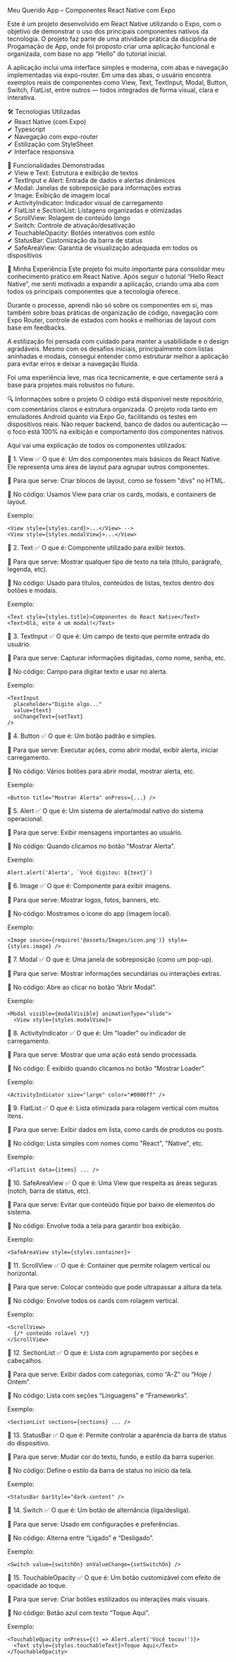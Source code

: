 Meu Querido App – Componentes React Native com Expo<br>

Este é um projeto desenvolvido em React Native utilizando o Expo, com o objetivo de demonstrar o uso dos principais componentes nativos da tecnologia. O projeto faz parte de uma atividade prática da disciplina de Progamação de App, onde foi proposto criar uma aplicação funcional e organizada, com base no app “Hello” do tutorial inicial.<br>

A aplicação inclui uma interface simples e moderna, com abas e navegação implementadas via expo-router. Em uma das abas, o usuário encontra exemplos reais de componentes como View, Text, TextInput, Modal, Button, Switch, FlatList, entre outros — todos integrados de forma visual, clara e interativa.<br>

🛠 Tecnologias Utilizadas<br>
✔ React Native (com Expo)<br>
✔ Typescript<br>
✔ Navegação com expo-router<br>
✔ Estilização com StyleSheet<br>
✔ Interface responsiva<br>

📌 Funcionalidades Demonstradas<br>
✔ View e Text: Estrutura e exibição de textos<br>
✔ TextInput e Alert: Entrada de dados e alertas dinâmicos<br>
✔ Modal: Janelas de sobreposição para informações extras<br>
✔ Image: Exibição de imagem local<br>
✔ ActivityIndicator: Indicador visual de carregamento<br>
✔ FlatList e SectionList: Listagens organizadas e otimizadas<br>
✔ ScrollView: Rolagem de conteúdo longo<br>
✔ Switch: Controle de ativação/desativação<br>
✔ TouchableOpacity: Botões interativos com estilo<br>
✔ StatusBar: Customização da barra de status<br>
✔ SafeAreaView: Garantia de visualização adequada em todos os dispositivos<br>

📖 Minha Experiência
Este projeto foi muito importante para consolidar meu conhecimento prático em React Native. Após seguir o tutorial “Hello React Native”, me senti motivado a expandir a aplicação, criando uma aba com todos os principais componentes que a tecnologia oferece.

Durante o processo, aprendi não só sobre os componentes em si, mas também sobre boas práticas de organização de código, navegação com Expo Router, controle de estados com hooks e melhorias de layout com base em feedbacks.

A estilização foi pensada com cuidado para manter a usabilidade e o design agradáveis. Mesmo com os desafios iniciais, principalmente com listas aninhadas e modais, consegui entender como estruturar melhor a aplicação para evitar erros e deixar a navegação fluida.

Foi uma experiência leve, mas rica tecnicamente, e que certamente será a base para projetos mais robustos no futuro.

🔍 Informações sobre o projeto
O código está disponível neste repositório, com comentários claros e estrutura organizada. O projeto roda tanto em emuladores Android quanto via Expo Go, facilitando os testes em dispositivos reais. Não requer backend, banco de dados ou autenticação — o foco está 100% na exibição e comportamento dos componentes nativos.

Aqui vai uma explicação de todos os componentes utilizados: 

📘 1. View
✅ O que é: Um dos componentes mais básicos do React Native. Ele representa uma área de layout para agrupar outros componentes.

📌 Para que serve: Criar blocos de layout, como se fossem "divs" no HTML.

📍 No código: Usamos View para criar os cards, modais, e containers de layout.

Exemplo:

```<View style={styles.card}>...</View> -->```<br>
```<View style={styles.modalView}>...</View>```

📘 2. Text
✅ O que é: Componente utilizado para exibir textos.

📌 Para que serve: Mostrar qualquer tipo de texto na tela (título, parágrafo, legenda, etc).

📍 No código: Usado para títulos, conteúdos de listas, textos dentro dos botões e modais.

Exemplo: 

```<Text style={styles.title}>Componentes do React Native</Text>```<br>
```<Text>Olá, este é um modal!</Text>```

📘 3. TextInput
✅ O que é: Um campo de texto que permite entrada do usuário.

📌 Para que serve: Capturar informações digitadas, como nome, senha, etc.

📍 No código: Campo para digitar texto e usar no alerta.

Exemplo:

```<TextInput```<br>
  ```  placeholder="Digite algo..."```<br>
  ```  value={text}```<br>
  ```  onChangeText={setText}```<br>
```/>```

📘 4. Button
✅ O que é: Um botão padrão e simples.

📌 Para que serve: Executar ações, como abrir modal, exibir alerta, iniciar carregamento.

📍 No código: Vários botões para abrir modal, mostrar alerta, etc.

Exemplo:

```<Button title="Mostrar Alerta" onPress={...} />```

📘 5. Alert
✅ O que é: Um sistema de alerta/modal nativo do sistema operacional.

📌 Para que serve: Exibir mensagens importantes ao usuário.

📍 No código: Quando clicamos no botão "Mostrar Alerta".

Exemplo: 

```Alert.alert('Alerta', `Você digitou: ${text}`)```

📘 6. Image
✅ O que é: Componente para exibir imagens.

📌 Para que serve: Mostrar logos, fotos, banners, etc.

📍 No código: Mostramos o ícone do app (imagem local).

Exemplo: 

```<Image source={require('@assets/Images/icon.png')} style={styles.image} />```

📘 7. Modal
✅ O que é: Uma janela de sobreposição (como um pop-up).

📌 Para que serve: Mostrar informações secundárias ou interações extras.

📍 No código: Abre ao clicar no botão “Abrir Modal”.

Exemplo: 

```<Modal visible={modalVisible} animationType="slide">```<br>
  ```  <View style={styles.modalView}>```

📘 8. ActivityIndicator
✅ O que é: Um "loader" ou indicador de carregamento.

📌 Para que serve: Mostrar que uma ação está sendo processada.

📍 No código: É exibido quando clicamos no botão “Mostrar Loader”.

Exemplo: 

```<ActivityIndicator size="large" color="#0000ff" />```

📘 9. FlatList
✅ O que é: Lista otimizada para rolagem vertical com muitos itens.

📌 Para que serve: Exibir dados em lista, como cards de produtos ou posts.

📍 No código: Lista simples com nomes como "React", "Native", etc.

Exemplo: 

```<FlatList data={items} ... />```

📘 10. SafeAreaView
✅ O que é: Uma View que respeita as áreas seguras (notch, barra de status, etc).

📌 Para que serve: Evitar que conteúdo fique por baixo de elementos do sistema.

📍 No código: Envolve toda a tela para garantir boa exibição.

Exemplo: 

```<SafeAreaView style={styles.container}>```

📘 11. ScrollView
✅ O que é: Container que permite rolagem vertical ou horizontal.

📌 Para que serve: Colocar conteúdo que pode ultrapassar a altura da tela.

📍 No código: Envolve todos os cards com rolagem vertical.

Exemplo:

```<ScrollView>```<br>
  ```  {/* conteúdo rolável */}```<br>
```</ScrollView>```

📘 12. SectionList
✅ O que é: Lista com agrupamento por seções e cabeçalhos.

📌 Para que serve: Exibir dados com categorias, como “A-Z” ou “Hoje / Ontem”.

📍 No código: Lista com seções “Linguagens” e “Frameworks”.

Exemplo: 

```<SectionList sections={sections} ... />```

📘 13. StatusBar
✅ O que é: Permite controlar a aparência da barra de status do dispositivo.

📌 Para que serve: Mudar cor do texto, fundo, e estilo da barra superior.

📍 No código: Define o estilo da barra de status no início da tela.

Exemplo:

```<StatusBar barStyle="dark-content" />```

📘 14. Switch
✅ O que é: Um botão de alternância (liga/desliga).

📌 Para que serve: Usado em configurações e preferências.

📍 No código: Alterna entre “Ligado” e “Desligado”.

Exemplo: 

```<Switch value={switchOn} onValueChange={setSwitchOn} />```

📘 15. TouchableOpacity
✅ O que é: Um botão customizável com efeito de opacidade ao toque.

📌 Para que serve: Criar botões estilizados ou interações mais visuais.

📍 No código: Botão azul com texto “Toque Aqui”.

Exemplo: 

```<TouchableOpacity onPress={() => Alert.alert('Você tocou!')}>```<br>
  ```  <Text style={styles.touchableText}>Toque Aqui</Text>```<br>
```</TouchableOpacity>```
